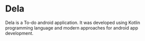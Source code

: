 # Dela
Dela is a To-do android application. It was developed using Kotlin programming language and modern approaches for android app development.
